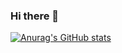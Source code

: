 ### Hi there 👋

[![Anurag's GitHub stats](https://github-readme-stats.vercel.app/api?username=KinoKiru)](https://github.com/KinoKiru/github-readme-stats)
